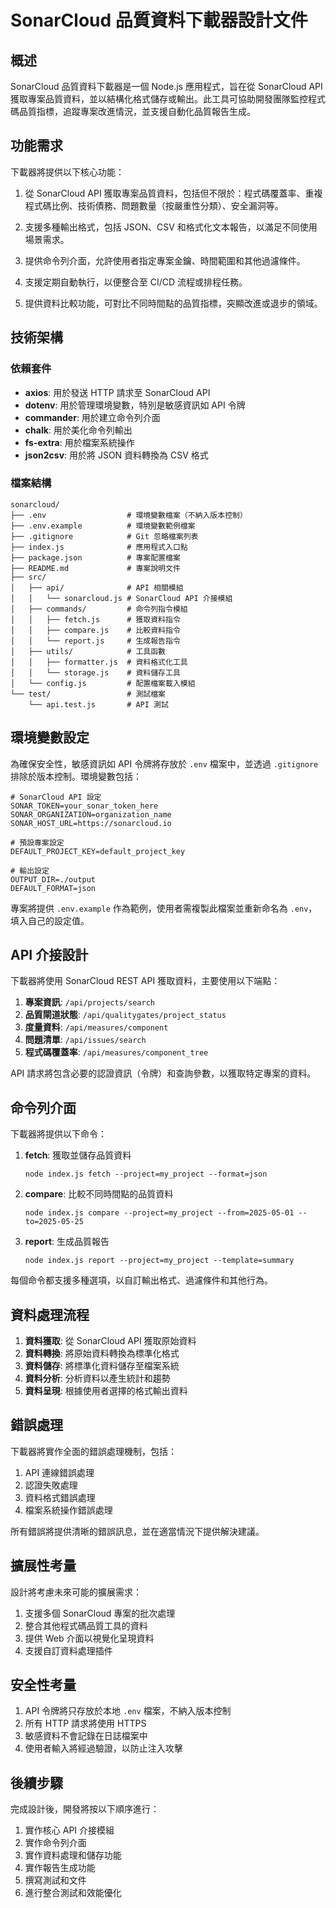 # SonarCloud 品質資料下載器設計文件

## 概述

SonarCloud 品質資料下載器是一個 Node.js 應用程式，旨在從 SonarCloud API 獲取專案品質資料，並以結構化格式儲存或輸出。此工具可協助開發團隊監控程式碼品質指標，追蹤專案改進情況，並支援自動化品質報告生成。

## 功能需求

下載器將提供以下核心功能：

1. 從 SonarCloud API 獲取專案品質資料，包括但不限於：程式碼覆蓋率、重複程式碼比例、技術債務、問題數量（按嚴重性分類）、安全漏洞等。

2. 支援多種輸出格式，包括 JSON、CSV 和格式化文本報告，以滿足不同使用場景需求。

3. 提供命令列介面，允許使用者指定專案金鑰、時間範圍和其他過濾條件。

4. 支援定期自動執行，以便整合至 CI/CD 流程或排程任務。

5. 提供資料比較功能，可對比不同時間點的品質指標，突顯改進或退步的領域。

## 技術架構

### 依賴套件

- **axios**: 用於發送 HTTP 請求至 SonarCloud API
- **dotenv**: 用於管理環境變數，特別是敏感資訊如 API 令牌
- **commander**: 用於建立命令列介面
- **chalk**: 用於美化命令列輸出
- **fs-extra**: 用於檔案系統操作
- **json2csv**: 用於將 JSON 資料轉換為 CSV 格式

### 檔案結構

```
sonarcloud/
├── .env                  # 環境變數檔案（不納入版本控制）
├── .env.example          # 環境變數範例檔案
├── .gitignore            # Git 忽略檔案列表
├── index.js              # 應用程式入口點
├── package.json          # 專案配置檔案
├── README.md             # 專案說明文件
├── src/
│   ├── api/              # API 相關模組
│   │   └── sonarcloud.js # SonarCloud API 介接模組
│   ├── commands/         # 命令列指令模組
│   │   ├── fetch.js      # 獲取資料指令
│   │   ├── compare.js    # 比較資料指令
│   │   └── report.js     # 生成報告指令
│   ├── utils/            # 工具函數
│   │   ├── formatter.js  # 資料格式化工具
│   │   └── storage.js    # 資料儲存工具
│   └── config.js         # 配置檔案載入模組
└── test/                 # 測試檔案
    └── api.test.js       # API 測試
```

## 環境變數設定

為確保安全性，敏感資訊如 API 令牌將存放於 `.env` 檔案中，並透過 `.gitignore` 排除於版本控制。環境變數包括：

```
# SonarCloud API 設定
SONAR_TOKEN=your_sonar_token_here
SONAR_ORGANIZATION=organization_name
SONAR_HOST_URL=https://sonarcloud.io

# 預設專案設定
DEFAULT_PROJECT_KEY=default_project_key

# 輸出設定
OUTPUT_DIR=./output
DEFAULT_FORMAT=json
```

專案將提供 `.env.example` 作為範例，使用者需複製此檔案並重新命名為 `.env`，填入自己的設定值。

## API 介接設計

下載器將使用 SonarCloud REST API 獲取資料，主要使用以下端點：

1. **專案資訊**: `/api/projects/search`
2. **品質閘道狀態**: `/api/qualitygates/project_status`
3. **度量資料**: `/api/measures/component`
4. **問題清單**: `/api/issues/search`
5. **程式碼覆蓋率**: `/api/measures/component_tree`

API 請求將包含必要的認證資訊（令牌）和查詢參數，以獲取特定專案的資料。

## 命令列介面

下載器將提供以下命令：

1. **fetch**: 獲取並儲存品質資料
   ```
   node index.js fetch --project=my_project --format=json
   ```

2. **compare**: 比較不同時間點的品質資料
   ```
   node index.js compare --project=my_project --from=2025-05-01 --to=2025-05-25
   ```

3. **report**: 生成品質報告
   ```
   node index.js report --project=my_project --template=summary
   ```

每個命令都支援多種選項，以自訂輸出格式、過濾條件和其他行為。

## 資料處理流程

1. **資料獲取**: 從 SonarCloud API 獲取原始資料
2. **資料轉換**: 將原始資料轉換為標準化格式
3. **資料儲存**: 將標準化資料儲存至檔案系統
4. **資料分析**: 分析資料以產生統計和趨勢
5. **資料呈現**: 根據使用者選擇的格式輸出資料

## 錯誤處理

下載器將實作全面的錯誤處理機制，包括：

1. API 連線錯誤處理
2. 認證失敗處理
3. 資料格式錯誤處理
4. 檔案系統操作錯誤處理

所有錯誤將提供清晰的錯誤訊息，並在適當情況下提供解決建議。

## 擴展性考量

設計將考慮未來可能的擴展需求：

1. 支援多個 SonarCloud 專案的批次處理
2. 整合其他程式碼品質工具的資料
3. 提供 Web 介面以視覺化呈現資料
4. 支援自訂資料處理插件

## 安全性考量

1. API 令牌將只存放於本地 `.env` 檔案，不納入版本控制
2. 所有 HTTP 請求將使用 HTTPS
3. 敏感資料不會記錄在日誌檔案中
4. 使用者輸入將經過驗證，以防止注入攻擊

## 後續步驟

完成設計後，開發將按以下順序進行：

1. 實作核心 API 介接模組
2. 實作命令列介面
3. 實作資料處理和儲存功能
4. 實作報告生成功能
5. 撰寫測試和文件
6. 進行整合測試和效能優化
